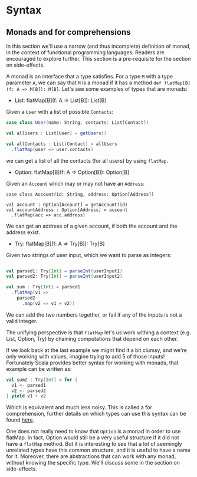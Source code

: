 # Syntax

## Monads and for comprehensions

In this section we'll use a narrow (and thus incomplete) definition of monad, in the context
of functional programming languages. Readers are encouraged to explore further.
This section is a pre-requisite for the section on side-effects.

A monad is an interface that a type satisfies. For a type `M` with a type parameter `A`,
we can say that `M` is a monad if it has a method
`def flatMap[B](f: A => M[B]): M[B]`. Let's see some examples of types that are monads:

- List: flatMap[B](f: A => List[B]): List[B]

Given a `User` with a list of possible `Contacts`:
```scala
case class User(name: String, contacts: List[Contact])

val allUsers : List[User] = getUsers()

val allContacts : List[Contact] = allUsers
  .flatMap(user => user.contacts)
```
we can get a list of all the contacts (for all users) by using `flatMap`.

- Option: flatMap[B](f: A => Option[B]): Option[B]

Given an `Account` which may or may not have an `Address`:
```
case class Account(id: String, address: Option[Address])

val account : Option[Account] = getAccount(id)
val accountAddress : Option[Address] = account
  .flatMap(acc => acc.address)
```

We can get an address of a given account, if both the account and the address
exist.

- Try: flatMap[B](f: A => Try[B]): Try[B]

Given two strings of user input, which we want to parse as integers:
```scala

val parsed1: Try[Int] = parseInt(userInput1)
val parsed2: Try[Int] = parseInt(userInput2)

val sum : Try[Int] = parsed1
  .flatMap(v1 =>
    parsed2
      .map(v2 => v1 + v2))
```
We can add the two numbers together, or fail if any of the inputs
is not a valid integer.

The unifying perspective is that `flatMap` let's us work withing a context (e.g. List, Option, Try)
by chaining computations that depend on each other.

If we look back at the last example we might find it a bit clumsy, and we're only working with values,
imagine trying to add 5 of those inputs! Fortunately Scala provides better
syntax for working with monads, that example can be written as:

```scala
val sum2 : Try[Int] = for {
  v1 <- parsed1
  v2 <- parsed2
} yield v1 + v2
```
Which is equivalent and much less noisy. This is called a for comprehension,
further details on which types can use this syntax can be found [here](https://docs.scala-lang.org/tour/for-comprehensions.html).

One does not really need to know that `Option` is a monad in order to use flatMap.
In fact, Option would still be a very useful structure if it did not have a `flatMap`
method. But it is interesting to see that a lot of seemingly unrelated types have this
common structure, and it is useful to have a name for it.
Moreover, there are abstractions that can work with any monad, without knowing
the specific type.
We'll discuss some in the section on side-effects.
